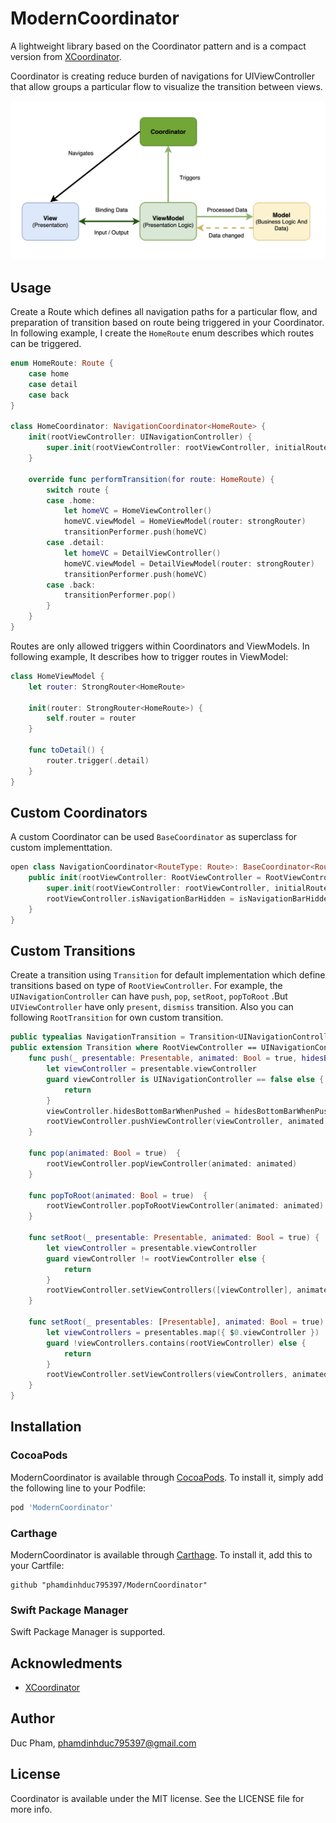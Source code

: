 # ModernCoordinator

A lightweight library based on the Coordinator pattern and is a compact version from [XCoordinator](https://github.com/quickbirdstudios/XCoordinator).

Coordinator is creating reduce burden of navigations for UIViewController that allow groups a particular flow to visualize the transition between views.

![alt text](Images/MVVM-C.png?raw=true)


## Usage

Create a Route which defines all navigation paths for a particular flow, and preparation of transition based on route being triggered in your Coordinator. 
In following example, I create the `HomeRoute` enum describes which routes can be triggered.

```swift
enum HomeRoute: Route {    
    case home
    case detail
    case back
}

class HomeCoordinator: NavigationCoordinator<HomeRoute> {
    init(rootViewController: UINavigationController) {
        super.init(rootViewController: rootViewController, initialRoute: .home)
    }
    
    override func performTransition(for route: HomeRoute) {
        switch route {
        case .home:
            let homeVC = HomeViewController()
            homeVC.viewModel = HomeViewModel(router: strongRouter)
            transitionPerformer.push(homeVC)
        case .detail:
            let homeVC = DetailViewController()
            homeVC.viewModel = DetailViewModel(router: strongRouter)
            transitionPerformer.push(homeVC)
        case .back:
            transitionPerformer.pop()
        }
    }
}

```

Routes are only allowed triggers within Coordinators and ViewModels. In following example, It describes how to trigger routes in ViewModel:

```swift
class HomeViewModel {
    let router: StrongRouter<HomeRoute>

    init(router: StrongRouter<HomeRoute>) {
        self.router = router
    }

    func toDetail() {
        router.trigger(.detail)
    }
}
```

## Custom Coordinators

A custom Coordinator can be used `BaseCoordinator` as superclass for custom implementtation.

```swift
open class NavigationCoordinator<RouteType: Route>: BaseCoordinator<RouteType, NavigationTransition> {
    public init(rootViewController: RootViewController = RootViewController(), isNavigationBarHidden: Bool = false, initialRoute: RouteType...) {
        super.init(rootViewController: rootViewController, initialRoute: initialRoute)
        rootViewController.isNavigationBarHidden = isNavigationBarHidden
    }
}
```
## Custom Transitions

Create a transition using `Transition` for default implementation which define transitions based on type of `RootViewController`.
For example, the `UINavigationController` can have `push`, `pop`, `setRoot`, `popToRoot` .But `UIViewController` have only `present`, `dismiss` transition. Also you can following `RootTransition` for own custom transition.


```swift
public typealias NavigationTransition = Transition<UINavigationController>
public extension Transition where RootViewController == UINavigationController {
    func push(_ presentable: Presentable, animated: Bool = true, hidesBottomBarWhenPushed: Bool = false) {
        let viewController = presentable.viewController
        guard viewController is UINavigationController == false else {
            return
        }
        viewController.hidesBottomBarWhenPushed = hidesBottomBarWhenPushed
        rootViewController.pushViewController(viewController, animated: animated)
    }
    
    func pop(animated: Bool = true)  {
        rootViewController.popViewController(animated: animated)
    }
    
    func popToRoot(animated: Bool = true)  {
        rootViewController.popToRootViewController(animated: animated)
    }
    
    func setRoot(_ presentable: Presentable, animated: Bool = true) {
        let viewController = presentable.viewController
        guard viewController != rootViewController else {
            return
        }
        rootViewController.setViewControllers([viewController], animated: animated)
    }
    
    func setRoot(_ presentables: [Presentable], animated: Bool = true) {
        let viewControllers = presentables.map({ $0.viewController })
        guard !viewControllers.contains(rootViewController) else {
            return
        }
        rootViewController.setViewControllers(viewControllers, animated: animated)
    }
}
```

## Installation

### CocoaPods
ModernCoordinator is available through [CocoaPods](https://cocoapods.org). To install
it, simply add the following line to your Podfile:

```ruby
pod 'ModernCoordinator'
```

### Carthage
ModernCoordinator is available through [Carthage](https://github.com/Carthage/Carthage). To install it, add this to your Cartfile: 

```
github "phamdinhduc795397/ModernCoordinator"
```

### Swift Package Manager
Swift Package Manager is supported.

## Acknowledments
- [XCoordinator](https://github.com/quickbirdstudios/XCoordinator)

## Author

Duc Pham, phamdinhduc795397@gmail.com

## License

Coordinator is available under the MIT license. See the LICENSE file for more info.
